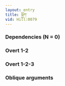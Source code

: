 ```yaml
---
layout: entry
title: སྐྱོག་
vid: Hill:0079
---
```

### Dependencies (N = 0)


### Overt 1-2


### Overt 1-2-3


### Oblique arguments

